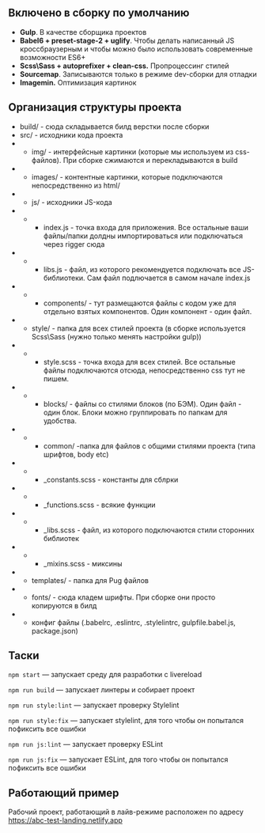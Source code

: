 ## Включено в сборку по умолчанию
- **Gulp**. В качестве сборщика проектов
- **Babel6 + preset-stage-2 + uglify**. Чтобы делать написанный JS кроссбраузерным и чтобы можно было использовать современные возможности ES6+
- **Scss\Sass + autoprefixer + clean-css.** Пропроцессинг стилей
- **Sourcemap**. Записываются только в режиме dev-сборки для отладки
- **Imagemin.** Оптимизация картинок


## Организация структуры проекта
- build/ - сюда складывается билд верстки после сборки
- src/ - исходники кода проекта
- - img/ - интерфейсные картинки (которые мы используем из css-файлов). При сборке сжимаются и перекладываются в build
- - images/ - контентные картинки, которые подключаются непосредственно из html/
- - js/ - исходники JS-кода
- - - index.js - точка входа для приложения. Все остальные ваши файлы/папки долдны импортироваться или подключаться через rigger сюда
- - - libs.js - файл, из которого рекомендуется подключать все JS-библиотеки. Сам файл подлючается в самом начале index.js
- - - components/ - тут размещаются файлы с кодом уже для отдельно взятых компонентов. Один компонент - один файл.
- - style/ - папка для всех стилей проекта (в сборке используется Scss\Sass (нужно только менять настройки gulp))
- - - style.scss - точка входа для всех стилей. Все остальные файлы подключаются отсюда, непосредственно css тут не пишем.
- - - blocks/ - файлы со стилями блоков (по БЭМ). Один файл - один блок. Блоки можно группировать по папкам для удобства.
- - - common/ -папка для файлов с общими стилями проекта (типа шрифтов, body etc)
- - - _constants.scss - константы для сблрки
- - - _functions.scss - всякие функции
- - - _libs.scss - файл, из которого подключаются стили сторонних библиотек
- - - _mixins.scss  - миксины
- - templates/ - папка для Pug файлов
- - fonts/ - сюда кладем шрифты. При сборке они просто копируются в билд
- + конфиг файлы (.babelrc, .eslintrc, .stylelintrc, gulpfile.babel.js, package.json)

## Таски 
`npm start` — запускает среду для разработки с livereload

`npm run build`  — запускает линтеры и собирает проект

`npm run style:lint` — запускает проверку Stylelint 

`npm run style:fix` — запускает stylelint, для того чтобы он попытался пофиксить все ошибки

`npm run js:lint` — запускает проверку ESLint

`npm run js:fix` — запускает ESLint, для того чтобы он попытался пофиксить все ошибки

## Работающий пример
Рабочий проект, работающий в лайв-режиме расположен по адресу https://abc-test-landing.netlify.app

